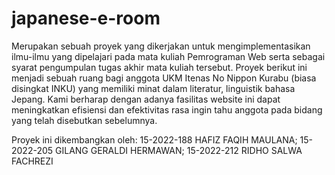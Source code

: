 # japanese-e-room

Merupakan sebuah proyek yang dikerjakan untuk mengimplementasikan ilmu-ilmu yang dipelajari pada mata kuliah Pemrograman Web serta sebagai syarat pengumpulan tugas akhir mata kuliah tersebut. 
Proyek berikut ini menjadi sebuah ruang bagi anggota UKM Itenas No Nippon Kurabu (biasa disingkat INKU) yang memiliki minat dalam literatur, linguistik bahasa Jepang. 
Kami berharap dengan adanya fasilitas website ini dapat meningkatkan efisiensi dan efektivitas rasa ingin tahu anggota pada bidang yang telah disebutkan sebelumnya. 

Proyek ini dikembangkan oleh:
15-2022-188  HAFIZ FAQIH MAULANA;
15-2022-205  GILANG GERALDI HERMAWAN;
15-2022-212  RIDHO SALWA FACHREZI
